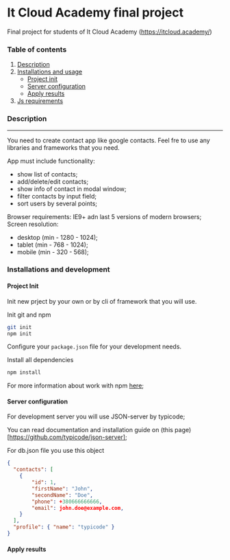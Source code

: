 # It Cloud Academy final project
Final project for students of It Cloud Academy (https://itcloud.academy/)

### Table of contents

1. [Description](#description)
2. [Installations and usage](#installations-and-usage)
    + [Project init](#project-init)
    + [Server configuration](#server-configuration)
    + [Apply results](#apply-results)
3. [Js requirements](#js-requirements)

### Description
---
You need to create contact app like google contacts. Feel fre to use any libraries and frameworks that you need.

App must include functionality: 
+ show list of contacts;
+ add/delete/edit contacts;
+ show info of contact in modal window;
+ filter contacts by input field;
+ sort users by several points;

Browser requirements: IE9+ adn last 5 versions of modern browsers;
Screen resolution:
+ desktop (min - 1280 - 1024);
+ tablet (min - 768 - 1024);
+ mobile (min - 320 - 568);

### Installations and development
#### Project Init
Init new prject by your own or by cli of framework that you will use.

Init git and npm
``` bash
git init
npm init
```
Configure your ```package.json``` file for your development needs.

Install all dependencies
``` bash
npm install
```

For more information about work with npm [here](https://docs.npmjs.com/getting-started/what-is-npm);

#### Server configuration

For development server you will use JSON-server by typicode;

You can read documentation and installation guide on (this page)[https://github.com/typicode/json-server];

For db.json file you use this object
``` json
{
  "contacts": [
    { 
        "id": 1,
        "firstName": "John",
        "secondName": "Doe",
        "phone": +380666666666,
        "email": john.doe@example.com,
    }
  ],
  "profile": { "name": "typicode" }
}
```


#### Apply results
